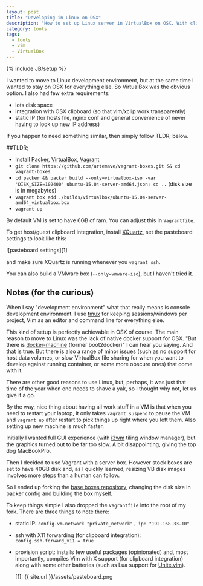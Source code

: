 ```yaml
---
layout: post
title: "Developing in Linux on OSX"
description: "How to set up Linux server in VirtualBox on OSX. With clipboard integration for vim/xclip."
category: tools
tags:
  - tools
  - vim
  - VirtualBox
---
```

{% include JB/setup %}

I wanted to move to Linux development environment, but at the same time I wanted to stay on OSX for everything else. So VirtualBox was the obvious option. I also had few extra requirements:

- lots disk space
- integration with OSX clipboard (so that vim/xclip work transparently)
- static IP (for hosts file, nginx conf and general convenience of never having to look up new IP address)

If you happen to need something similar, then simply follow TLDR; below.

##TLDR;

- Install [Packer](https://www.packer.io/docs/installation.html), [VirtualBox](https://www.virtualbox.org/wiki/Downloads), [Vagrant](https://docs.vagrantup.com/v1/installation/)
- `git clone https://github.com/artemave/vagrant-boxes.git && cd vagrant-boxes`
- `cd packer && packer build --only=virtualbox-iso -var 'DISK_SIZE=102400' ubuntu-15.04-server-amd64.json; cd ..` (disk size is in megabytes)
- `vagrant box add ./builds/virtualbox/ubuntu-15.04-server-amd64_virtualbox.box`
- `vagrant up`

By default VM is set to have 6GB of ram. You can adjust this in `Vagrantfile`.

To get host/guest clipboard integration, install [XQuartz](http://xquartz.macosforge.org/landing/), set the pasteboard settings to look like this:

![pasteboard settings][1]

and make sure XQuartz is running whenever you `vagrant ssh`.

You can also build a VMware box (`--only=vmware-iso`), but I haven't tried it.

## Notes (for the curious)

When I say "development environment" what that really means is console development environment. I use [tmux](https://tmux.github.io/) for keeping sessions/windows per project, Vim as an editor and command line for everything else.

This kind of setup is perfectly achievable in OSX of course. The main reason to move to Linux was the lack of native docker support for OSX. "But there is [docker-machine](https://docs.docker.com/installation/mac/) (former boot2docker)" I can hear you saying. And that is true. But there is also a range of minor issues (such as no support for host data volumes, or slow VirtualBox file sharing for when you want to develop against running container, or some more obscure ones) that come with it.

There are other good reasons to use Linux, but, perhaps, it was just that time of the year when one needs to shave a yak, so I thought why not, let us give it a go.

By the way, nice thing about having all work stuff in a VM is that when you need to restart your laptop, it only takes `vagrant suspend` to pause the VM and `vagrant up` after restart to pick things up right where you left them. Also setting up new machine is much faster.

Initially I wanted full GUI experience (with [i3wm](https://i3wm.org/) tiling window manager), but the graphics turned out to be far too slow. A bit disappointing, giving the top dog MacBookPro.

Then I decided to use Vagrant with a server box. However stock boxes are set to have 40GB disk and, as I quickly learned, resizing VB disk images involves more steps than a human can follow.

So I ended up forking the [base boxes repository](https://github.com/ffuenf/vagrant-boxes), changing the disk size in packer config and building the box myself.

To keep things simple I also dropped the `Vagrantfile` into the root of my fork. There are three things to note there:

- static IP: `config.vm.network "private_network", ip: "192.168.33.10"`
- ssh with X11 forwarding (for clipboard integration): `config.ssh.forward_x11 = true`
- provision script: installs few useful packages (opinionated) and, most importantly, compiles Vim with X support (for clipboard integration) along with some other batteries (such as Lua support for [Unite.vim](https://github.com/Shougo/unite.vim)).

  [1]: {{ site.url }}/assets/pasteboard.png
